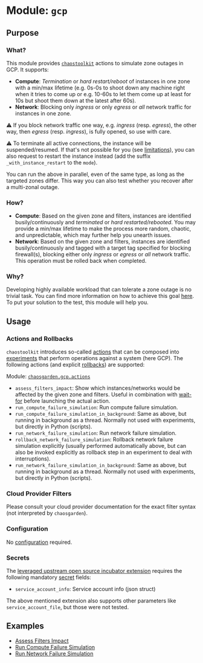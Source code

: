 # **Module: `gcp`**

## Purpose

### What?

This module provides [`chaostoolkit`](https://chaostoolkit.org) actions to simulate zone outages in GCP. It supports:

- **Compute**: *Termination* or *hard restart/reboot* of instances in one zone with a min/max lifetime (e.g. 0s-0s to shoot down any machine right when it tries to come up or e.g. 10-60s to let them come up at least for 10s but shoot them down at the latest after 60s).
- **Network**: Blocking only *ingress* or only *egress* or *all* network traffic for instances in one zone.

:warning: If you block network traffic one way, e.g. *ingress* (resp. *egress*), the other way, then *egress* (resp. *ingress*), is fully opened, so use with care.

:warning: To terminate all active connections, the instance will be suspended/resumed. If that's not possible for you (see [limitations](https://cloud.google.com/compute/docs/instances/suspend-resume-instance#limitations)), you can also request to restart the instance instead (add the suffix `_with_instance_restart` to the `mode`).

You can run the above in parallel, even of the same type, as long as the targeted zones differ. This way you can also test whether you recover after a multi-zonal outage.

### How?

- **Compute**: Based on the given zone and filters, instances are identified busily/continuously and *terminated* or *hard restarted/rebooted*. You may provide a min/max lifetime to make the process more random, chaotic, and unpredictable, which may further help you unearth issues.
- **Network**: Based on the given zone and filters, instances are identified busily/continuously and tagged with a target tag specified for blocking firewall(s), blocking either only *ingress* or *egress* or *all* network traffic. This operation must be rolled back when completed.

### Why?

Developing highly available workload that can tolerate a zone outage is no trivial task. You can find more information on how to achieve this goal [here](https://github.com/gardener/gardener/blob/master/docs/usage/high-availability/shoot_high_availability_best_practices.md). To put your solution to the test, this module will help you.

## Usage

### Actions and Rollbacks

`chaostoolkit` introduces so-called [actions](https://chaostoolkit.org/reference/api/experiment/#action) that can be composed into [experiments](https://chaostoolkit.org/reference/api/experiment/#experiment) that perform operations against a system (here GCP). The following actions (and explicit [rollbacks](https://chaostoolkit.org/reference/api/experiment/#rollbacks)) are supported:

Module: [`chaosgarden.gcp.actions`](/chaosgarden/gcp/actions.py)

- `assess_filters_impact`: Show which instances/networks would be affected by the given zone and filters. Useful in combination with [wait-for](/docs/human/readme.md) before launching the actual action.
- `run_compute_failure_simulation`: Run compute failure simulation.
- `run_compute_failure_simulation_in_background`: Same as above, but running in background as a thread. Normally not used with experiments, but directly in Python (scripts).
- `run_network_failure_simulation`: Run network failure simulation.
- `rollback_network_failure_simulation`: Rollback network failure simulation explicitly (usually performed automatically above, but can also be invoked explicitly as rollback step in an experiment to deal with interruptions).
- `run_network_failure_simulation_in_background`: Same as above, but running in background as a thread. Normally not used with experiments, but directly in Python (scripts).

### Cloud Provider Filters

Please consult your cloud provider documentation for the exact filter syntax (not interpreted by `chaosgarden`).

### Configuration

No [configuration](https://chaostoolkit.org/reference/api/experiment/#configuration) required.

### Secrets

The [leveraged upstream open source incubator extension](https://github.com/chaostoolkit-incubator/chaostoolkit-google-cloud-platform/tree/master/chaosgcp) requires the following mandatory [secret](https://chaostoolkit.org/reference/api/experiment/#secrets) fields:

- `service_account_info`: Service account info (json struct)

The above mentioned extension also supports other parameters like `service_account_file`, but those were not tested.

## Examples

- [Assess Filters Impact](/docs/gcp/assess-filters-impact.json)
- [Run Compute Failure Simulation](/docs/gcp/run-compute-failure-simulation.json)
- [Run Network Failure Simulation](/docs/gcp/run-network-failure-simulation.json)

